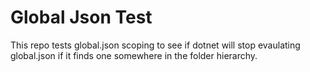 # Global Json Test

This repo tests global.json scoping to see if dotnet will stop evaulating global.json if it finds one somewhere in the folder hierarchy. 

